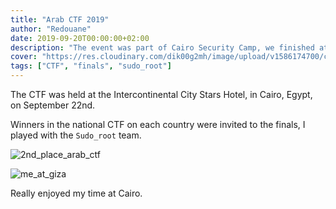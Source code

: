 ```yaml
---
title: "Arab CTF 2019"
author: "Redouane"
date: 2019-09-20T00:00:00+02:00
description: "The event was part of Cairo Security Camp, we finished at the 2nd place in the CTF contest"
cover: "https://res.cloudinary.com/dik00g2mh/image/upload/v1586174700/csaw%2719%20finals/susqlhzpzzojmsamzg5j.jpg"
tags: ["CTF", "finals", "sudo_root"]
---
```


The CTF was held at the Intercontinental City Stars Hotel, in Cairo, Egypt, on September 22nd.

Winners in the national CTF on each country were invited to the finals, I played with the `Sudo_root` team.

![2nd_place_arab_ctf](https://res.cloudinary.com/dik00g2mh/image/upload/v1586174727/csaw%2719%20finals/dda0zjyrn6n0fa6zhljp.jpg)

![me_at_giza](https://res.cloudinary.com/dik00g2mh/image/upload/v1586180883/csaw%2719%20finals/huwivvsnnu0rdayqhl0u.jpg)

Really enjoyed my time at Cairo.
